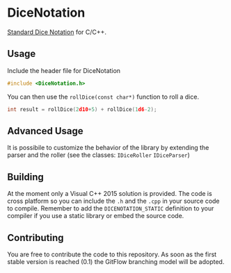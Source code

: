 # DiceNotation

[Standard Dice Notation](https://en.wikipedia.org/wiki/Dice_notation#Standard_notation) for C/C++.

## Usage

Include the header file for DiceNotation
```cpp
#include <DiceNotation.h>
```

You can then use the `rollDice(const char*)` function to roll a dice.
```cpp
int result = rollDice(2d10+5) + rollDice(1d6-2);
```

## Advanced Usage

It is possibile to customize the behavior of the library by extending the parser and the roller (see the classes: `IDiceRoller` `IDiceParser`)

## Building

At the moment only a Visual C++ 2015 solution is provided. The code is cross platform so you can include the `.h` and the `.cpp` in your source code to compile. Remember to add the `DICENOTATION_STATIC` definition to your compiler if you use a static library or embed the source code.

## Contributing

You are free to contribute the code to this repository. As soon as the first stable version is reached (0.1) the GitFlow branching model will be adopted.
